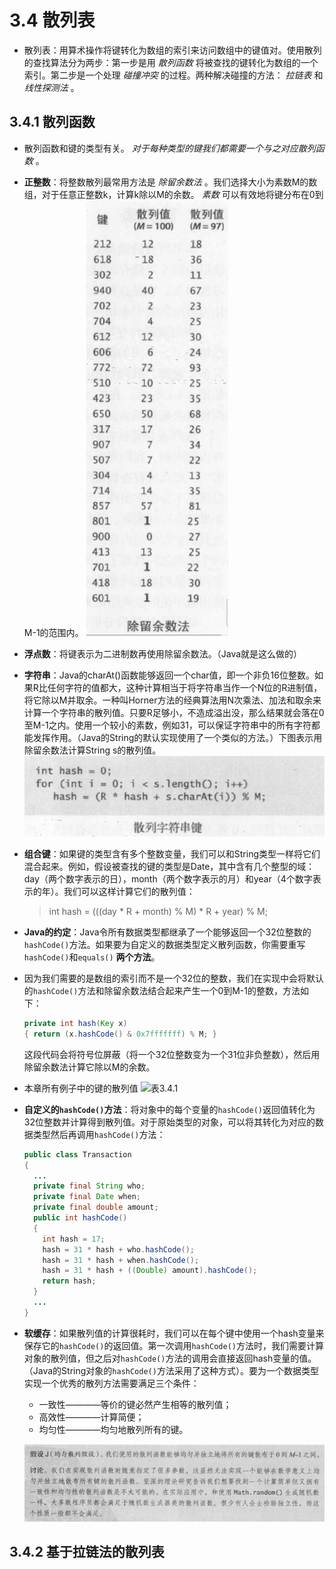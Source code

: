# 3.4 散列表
- 散列表：用算术操作将键转化为数组的索引来访问数组中的键值对。使用散列的查找算法分为两步：第一步是用 *散列函数* 将被查找的键转化为数组的一个索引。第二步是一个处理 *碰撞冲突* 的过程。两种解决碰撞的方法： *拉链表* 和 *线性探测法* 。
## 3.4.1 散列函数
- 散列函数和键的类型有关。 *对于每种类型的键我们都需要一个与之对应散列函数* 。
- **正整数**：将整数散列最常用方法是 *除留余数法* 。我们选择大小为素数M的数组，对于任意正整数k，计算k除以M的余数。 *素数* 可以有效地将键分布在0到M-1的范围内。
  ![除留余数法](/assets/除留余数法.png)
- **浮点数**：将键表示为二进制数再使用除留余数法。（Java就是这么做的）
- **字符串**：Java的charAt()函数能够返回一个char值，即一个非负16位整数。如果R比任何字符的值都大，这种计算相当于将字符串当作一个N位的R进制值，将它除以M并取余。一种叫Horner方法的经典算法用N次乘法、加法和取余来计算一个字符串的散列值。只要R足够小，不造成溢出没，那么结果就会落在0至M-1之内。使用一个较小的素数，例如31，可以保证字符串中的所有字符都能发挥作用。（Java的String的默认实现使用了一个类似的方法。）下图表示用除留余数法计算String s的散列值。
  ![散列字符串](/assets/散列字符串.png)
- **组合键**：如果键的类型含有多个整数变量，我们可以和String类型一样将它们混合起来。例如，假设被查找的键的类型是Date，其中含有几个整型的域：day（两个数字表示的日），month（两个数字表示的月）和year（4个数字表示的年）。我们可以这样计算它们的散列值：
  > int hash = (((day * R + month) % M) * R + year) % M;
- **Java的约定**：Java令所有数据类型都继承了一个能够返回一个32位整数的`hashCode()`方法。如果要为自定义的数据类型定义散列函数，你需要重写`hashCode()`和`equals()` **两个方法**。
- 因为我们需要的是数组的索引而不是一个32位的整数，我们在实现中会将默认的`hashCode()`方法和除留余数法结合起来产生一个0到M-1的整数，方法如下：
  ```java
  private int hash(Key x)
  { return (x.hashCode() & 0x7fffffff) % M; }
  ```
  这段代码会将符号位屏蔽（将一个32位整数变为一个31位非负整数），然后用除留余数法计算它除以M的余数。
- 本章所有例子中的键的散列值
  ![表3.4.1](/assets/表3.4.1.png)
- **自定义的`hashCode()`方法**：将对象中的每个变量的`hashCode()`返回值转化为32位整数并计算得到散列值。对于原始类型的对象，可以将其转化为对应的数据类型然后再调用`hashCode()`方法：
  ```java
  public class Transaction
  {
    ...
    private final String who;
    private final Date when;
    private final double amount;
    public int hashCode()
    {
      int hash = 17;
      hash = 31 * hash + who.hashCode();
      hash = 31 * hash + when.hashCode();
      hash = 31 * hash + ((Double) amount).hashCode();
      return hash;
    }
    ...
  }
  ```
- **软缓存**：如果散列值的计算很耗时，我们可以在每个键中使用一个hash变量来保存它的`hashCode()`的返回值。第一次调用`hashCode()`方法时，我们需要计算对象的散列值，但之后对`hashCode()`方法的调用会直接返回hash变量的值。（Java的String对象的`hashCode()`方法采用了这种方式）。要为一个数据类型实现一个优秀的散列方法需要满足三个条件：
  - 一致性————等价的键必然产生相等的散列值；
  - 高效性————计算简便；
  - 均匀性————均匀地散列所有的键。

  ![假设3j](/assets/假设3j.png)
## 3.4.2 基于拉链法的散列表
